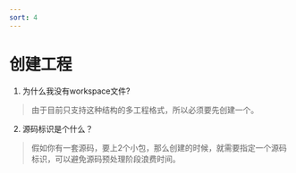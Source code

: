 ```yaml
---
sort: 4
---
```


# 创建工程

1. 为什么我没有workspace文件?
> 由于目前只支持这种结构的多工程格式，所以必须要先创建一个。
>

2. 源码标识是个什么？
> 假如你有一套源码，要上2个小包，那么创建的时候，就需要指定一个源码标识，可以避免源码预处理阶段浪费时间。
>